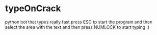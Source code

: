 # typeOnCrack
python bot that types really fast
press ESC tp start the program and then select the area with the text and then press NUMLOCK to start typing :)
